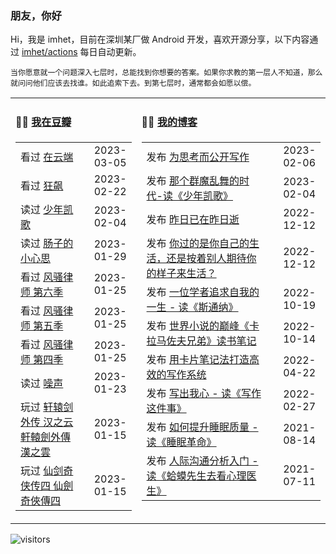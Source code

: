 ### 朋友，你好

Hi，我是 imhet，目前在深圳某厂做 Android 开发，喜欢开源分享，以下内容通过 <a href="https://github.com/imhet/imhet/actions" target="_blank">imhet/actions</a> 每日自动更新。

<!-- juzi starts -->
```
当你愿意就一个问题深入七层时，总能找到你想要的答案。如果你求教的第一层人不知道，那么就问问他们应该去找谁。如此追索下去。到第七层时，通常都会如愿以偿。
```
<!-- juzi ends -->


<table width="900px">
<tr>
<td valign="top" width="40%">

#### 🤾‍♂️  <a href="https://www.douban.com/people/heyitao/" target="_blank">我在豆瓣</a>

<!-- douban starts -->
| | |
 |:------------- | -------------: |
| 看过 <a href='http://movie.douban.com/subject/3077791/' target='_blank'>在云端</a> | 2023-03-05 |
| 看过 <a href='http://movie.douban.com/subject/35465232/' target='_blank'>狂飙</a> | 2023-02-22 |
| 读过 <a href='https://book.douban.com/subject/1091203/' target='_blank'>少年凯歌</a> | 2023-02-04 |
| 读过 <a href='https://book.douban.com/subject/26706730/' target='_blank'>肠子的小心思</a> | 2023-01-29 |
| 看过 <a href='http://movie.douban.com/subject/34951007/' target='_blank'>风骚律师 第六季</a> | 2023-01-25 |
| 看过 <a href='http://movie.douban.com/subject/30285826/' target='_blank'>风骚律师 第五季</a> | 2023-01-25 |
| 看过 <a href='http://movie.douban.com/subject/27077785/' target='_blank'>风骚律师 第四季</a> | 2023-01-25 |
| 读过 <a href='https://book.douban.com/subject/35541399/' target='_blank'>噪声</a> | 2023-01-23 |
| 玩过 <a href='http://www.douban.com/game/10745252/' target='_blank'>轩辕剑外传 汉之云 軒轅劍外傳 漢之雲</a> | 2023-01-15 |
| 玩过 <a href='http://www.douban.com/game/10734171/' target='_blank'>仙剑奇侠传四 仙劍奇俠傳四</a> | 2023-01-15 |
<!-- douban ends -->

</td>


<td valign="top" width="60%">

#### 🤹‍♀️ <a href="https://heyitao.com/" target="_blank">我的博客</a>

<!-- blog starts -->
| | |
 |:------------- | -------------: |
| 发布 <a href='http://heyitao.com/post/write-for-think' target='_blank'>为思考而公开写作</a> | 2023-02-06 |
| 发布 <a href='http://heyitao.com/post/reading-shaoniankaige' target='_blank'>那个群魔乱舞的时代-读《少年凯歌》</a> | 2023-02-04 |
| 发布 <a href='http://heyitao.com/post/reading-cxrsnzj' target='_blank'>昨日已在昨日逝</a> | 2022-12-12 |
| 发布 <a href='http://heyitao.com/post/reading-cmrdsj' target='_blank'>你过的是你自己的生活，还是按着别人期待你的样子来生活？</a> | 2022-12-12 |
| 发布 <a href='http://heyitao.com/post/reading-sitongna' target='_blank'>一位学者追求自我的一生 - 读《斯通纳》</a> | 2022-10-19 |
| 发布 <a href='http://heyitao.com/post/reading-klmzfxd' target='_blank'>世界小说的巅峰《卡拉马佐夫兄弟》读书笔记</a> | 2022-10-14 |
| 发布 <a href='http://heyitao.com/post/reading-kpbjxzf' target='_blank'>用卡片笔记法打造高效的写作系统</a> | 2022-04-22 |
| 发布 <a href='http://heyitao.com/post/reading-xiezuozhejianshi' target='_blank'>写出我心 - 读《写作这件事》</a> | 2022-02-27 |
| 发布 <a href='http://heyitao.com/post/reading-smgm' target='_blank'>如何提升睡眠质量 - 读《睡眠革命》</a> | 2021-08-14 |
| 发布 <a href='http://heyitao.com/post/reading-hmxsqkxlys' target='_blank'>人际沟通分析入门 - 读《蛤蟆先生去看心理医生》</a> | 2021-07-11 |
<!-- blog ends -->

</td>
</tr>


</table>

![visitors](https://visitor-badge.glitch.me/badge?page_id=imhet.imhet)